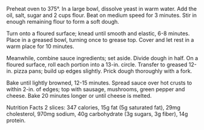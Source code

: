Preheat oven to 375°. In a large bowl, dissolve yeast in warm water. Add the oil, salt, sugar and 2 cups flour. Beat on medium speed for 3 minutes. Stir in enough remaining flour to form a soft dough.

Turn onto a floured surface; knead until smooth and elastic, 6-8 minutes. Place in a greased bowl, turning once to grease top. Cover and let rest in a warm place for 10 minutes.

Meanwhile, combine sauce ingredients; set aside. Divide dough in half. On a floured surface, roll each portion into a 13-in. circle. Transfer to greased 12-in. pizza pans; build up edges slightly. Prick dough thoroughly with a fork.

Bake until lightly browned, 12-15 minutes. Spread sauce over hot crusts to within 2-in. of edges; top with sausage, mushrooms, green pepper and cheese. Bake 20 minutes longer or until cheese is melted.

Nutrition Facts
2 slices: 347 calories, 15g fat (5g saturated fat), 29mg cholesterol, 970mg sodium, 40g carbohydrate (3g sugars, 3g fiber), 14g protein.